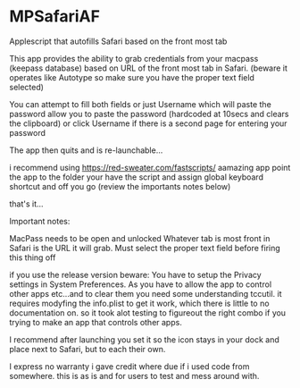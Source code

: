 # MPSafariAF
Applescript that autofills Safari based on the front most tab

This app provides the ability to grab credentials from your macpass (keepass database) based on URL of the front most tab in Safari. (beware it operates like Autotype so make sure you have the proper text field selected)


You can attempt to fill both fields or just Username which will paste the password allow you to paste the password (hardcoded at 10secs and clears the clipboard) or click Username if there is a second page for entering your password

The app then quits and is re-launchable...

i recommend using https://red-sweater.com/fastscripts/
aamazing app point the app to the folder your have the script and assign global keyboard shortcut and off you go (review the importants notes below)


that's it...

Important notes:

MacPass needs to be open and unlocked Whatever tab is most front in Safari is the URL it will grab. Must select the proper text field before firing this thing off

if you use the release version beware:
You have to setup the Privacy settings in System Preferences. As you have to allow the app to control other apps etc...and to clear them you need some understanding tccutil.
it requires modyfing the info.plist to get it work, which there is little to no documentation on. so it took alot testing to figureout the right combo if you trying to make an app that controls other apps.

I recommend after launching you set it so the icon stays in your dock and place next to Safari, but to each their own.

I express no warranty i gave credit where due if i used code from somewhere. this is as is and for users to test and mess around with.
